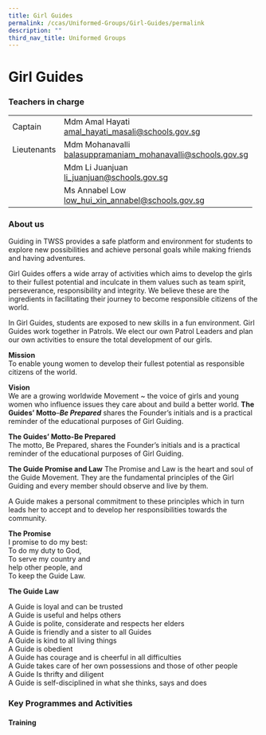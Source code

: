 ```yaml
---
title: Girl Guides
permalink: /ccas/Uniformed-Groups/Girl-Guides/permalink
description: ""
third_nav_title: Uniformed Groups
---
```

Girl Guides
===========

### Teachers in charge

|  |  |
|---|---|
| Captain | Mdm Amal Hayati<br>amal_hayati_masali@schools.gov.sg |
|  Lieutenants | Mdm Mohanavalli<br>balasuppramaniam_mohanavalli@schools.gov.sg |
|  | Mdm Li Juanjuan<br>li_juanjuan@schools.gov.sg |
|  | Ms Annabel Low<br>low_hui_xin_annabel@schools.gov.sg |


### About us

Guiding in TWSS provides a safe platform and environment for students to explore new possibilities and achieve personal goals while making friends and having adventures.

Girl Guides offers a wide array of activities which aims to develop the girls to their fullest potential and inculcate in them values such as team spirit, perseverance, responsibility and integrity. We believe these are the ingredients in facilitating their journey to become responsible citizens of the world.

In Girl Guides, students are exposed to new skills in a fun environment. Girl Guides work together in Patrols. We elect our own Patrol Leaders and plan our own activities to ensure the total development of our girls.

**Mission**  
To enable young women to develop their fullest potential as responsible citizens of the world.

**Vision**  
We are a growing worldwide Movement ~ the voice of girls and young women who influence issues they care about and build a better world. **The Guides’ Motto**–_**Be Prepared**_ shares the Founder’s initials and is a practical reminder of the educational purposes of Girl Guiding.

**The Guides’ Motto-Be Prepared**<br>
The motto, Be Prepared, shares the Founder’s initials and is a practical reminder of the educational purposes of Girl Guiding.

**The Guide Promise and Law**
The Promise and Law is the heart and soul of the Guide Movement. They are the fundamental principles of the Girl Guiding and every member should observe and live by them.

A Guide makes a personal commitment to these principles which in turn leads her to accept and to develop her responsibilities towards the community.

**The Promise**  
I promise to do my best:  
To do my duty to God,  
To serve my country and  
help other people, and  
To keep the Guide Law.

**The Guide Law**

A Guide is loyal and can be trusted  
A Guide is useful and helps others  
A Guide is polite, considerate and respects her elders  
A Guide is friendly and a sister to all Guides  
A Guide is kind to all living things  
A Guide is obedient  
A Guide has courage and is cheerful in all difficulties  
A Guide takes care of her own possessions and those of other people  
A Guide Is thrifty and diligent  
A Guide is self-disciplined in what she thinks, says and does

### Key Programmes and Activities

#### Training